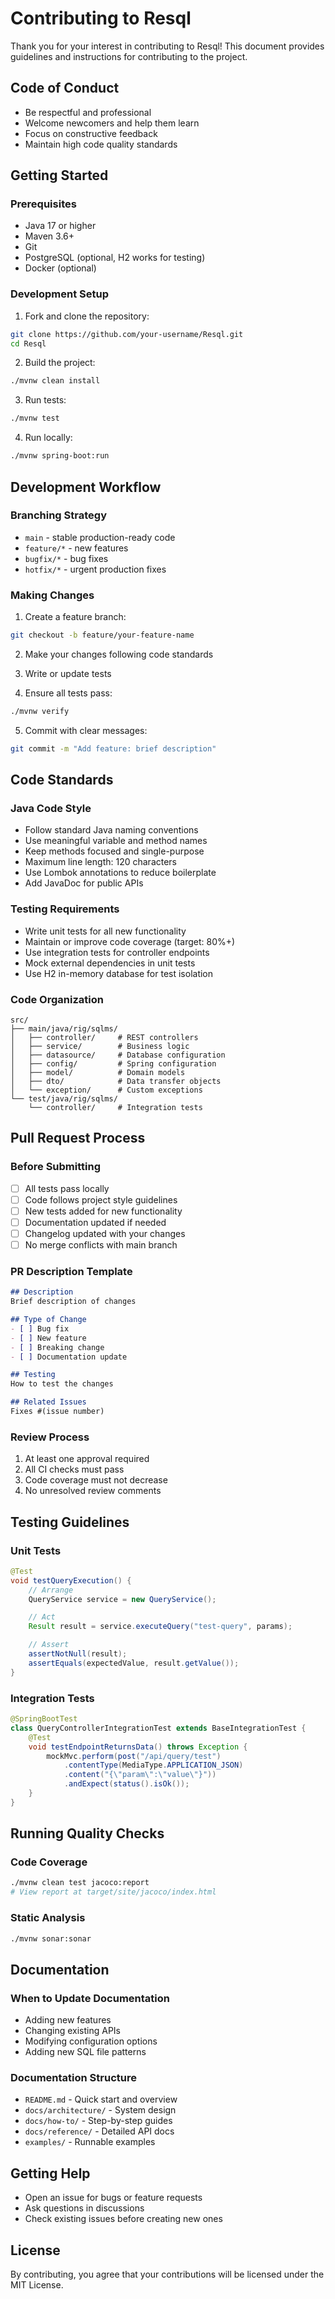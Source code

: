 # Contributing to Resql

Thank you for your interest in contributing to Resql! This document provides guidelines and instructions for contributing to the project.

## Code of Conduct

- Be respectful and professional
- Welcome newcomers and help them learn
- Focus on constructive feedback
- Maintain high code quality standards

## Getting Started

### Prerequisites

- Java 17 or higher
- Maven 3.6+
- Git
- PostgreSQL (optional, H2 works for testing)
- Docker (optional)

### Development Setup

1. Fork and clone the repository:
```bash
git clone https://github.com/your-username/Resql.git
cd Resql
```

2. Build the project:
```bash
./mvnw clean install
```

3. Run tests:
```bash
./mvnw test
```

4. Run locally:
```bash
./mvnw spring-boot:run
```

## Development Workflow

### Branching Strategy

- `main` - stable production-ready code
- `feature/*` - new features
- `bugfix/*` - bug fixes
- `hotfix/*` - urgent production fixes

### Making Changes

1. Create a feature branch:
```bash
git checkout -b feature/your-feature-name
```

2. Make your changes following code standards

3. Write or update tests

4. Ensure all tests pass:
```bash
./mvnw verify
```

5. Commit with clear messages:
```bash
git commit -m "Add feature: brief description"
```

## Code Standards

### Java Code Style

- Follow standard Java naming conventions
- Use meaningful variable and method names
- Keep methods focused and single-purpose
- Maximum line length: 120 characters
- Use Lombok annotations to reduce boilerplate
- Add JavaDoc for public APIs

### Testing Requirements

- Write unit tests for all new functionality
- Maintain or improve code coverage (target: 80%+)
- Use integration tests for controller endpoints
- Mock external dependencies in unit tests
- Use H2 in-memory database for test isolation

### Code Organization

```
src/
├── main/java/rig/sqlms/
│   ├── controller/     # REST controllers
│   ├── service/        # Business logic
│   ├── datasource/     # Database configuration
│   ├── config/         # Spring configuration
│   ├── model/          # Domain models
│   ├── dto/            # Data transfer objects
│   └── exception/      # Custom exceptions
└── test/java/rig/sqlms/
    └── controller/     # Integration tests
```

## Pull Request Process

### Before Submitting

- [ ] All tests pass locally
- [ ] Code follows project style guidelines
- [ ] New tests added for new functionality
- [ ] Documentation updated if needed
- [ ] Changelog updated with your changes
- [ ] No merge conflicts with main branch

### PR Description Template

```markdown
## Description
Brief description of changes

## Type of Change
- [ ] Bug fix
- [ ] New feature
- [ ] Breaking change
- [ ] Documentation update

## Testing
How to test the changes

## Related Issues
Fixes #(issue number)
```

### Review Process

1. At least one approval required
2. All CI checks must pass
3. Code coverage must not decrease
4. No unresolved review comments

## Testing Guidelines

### Unit Tests

```java
@Test
void testQueryExecution() {
    // Arrange
    QueryService service = new QueryService();

    // Act
    Result result = service.executeQuery("test-query", params);

    // Assert
    assertNotNull(result);
    assertEquals(expectedValue, result.getValue());
}
```

### Integration Tests

```java
@SpringBootTest
class QueryControllerIntegrationTest extends BaseIntegrationTest {
    @Test
    void testEndpointReturnsData() throws Exception {
        mockMvc.perform(post("/api/query/test")
            .contentType(MediaType.APPLICATION_JSON)
            .content("{\"param\":\"value\"}"))
            .andExpect(status().isOk());
    }
}
```

## Running Quality Checks

### Code Coverage

```bash
./mvnw clean test jacoco:report
# View report at target/site/jacoco/index.html
```

### Static Analysis

```bash
./mvnw sonar:sonar
```

## Documentation

### When to Update Documentation

- Adding new features
- Changing existing APIs
- Modifying configuration options
- Adding new SQL file patterns

### Documentation Structure

- `README.md` - Quick start and overview
- `docs/architecture/` - System design
- `docs/how-to/` - Step-by-step guides
- `docs/reference/` - Detailed API docs
- `examples/` - Runnable examples

## Getting Help

- Open an issue for bugs or feature requests
- Ask questions in discussions
- Check existing issues before creating new ones

## License

By contributing, you agree that your contributions will be licensed under the MIT License.
